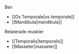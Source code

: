 Ben
- [[Os Temporale|os temporale]]
- [[Mandibula|mandibula]]

Relaterade muskler
- [[Temporalis|temporalis]]
- [[Masseter|masseter]]
